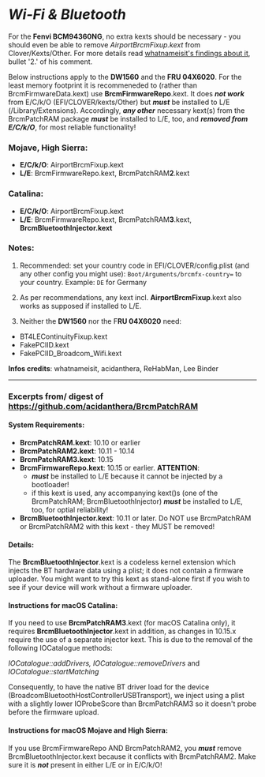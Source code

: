 # _Wi-Fi & Bluetooth_

For the **Fenvi BCM94360NG**, no extra kexts should be necessary - you should even be able to remove *AirportBrcmFixup.kext* from Clover/Kexts/Other. For more details read [whatnameisit's findings about it](https://github.com/tctien342/Asus-Vivobook-S510UA-Hackintosh/issues/46#issuecomment-592947028), bullet '2.' of his comment.

Below instructions apply to the **DW1560** and the **FRU 04X6020**. For the least memory footprint it is recommeneded to (rather than BrcmFirmwareData.kext) use **BrcmFirmwareRepo**.kext. It does ***not work*** from E/C/k/O (EFI/CLOVER/kexts/Other) but ***must*** be installed to L/E (/Library/Extensions). Accordingly, ***any other*** necessary kext(s) from the BrcmPatchRAM package ***must*** be installed to L/E, too, and ***removed from E/C/k/O***, for most reliable functionality!


### Mojave, High Sierra:  
- **E/C/k/O**: AirportBrcmFixup.kext  
- **L/E**: BrcmFirmwareRepo.kext, BrcmPatchRAM**2**.kext  

### Catalina:
- **E/C/k/O**: AirportBrcmFixup.kext  
- **L/E**: BrcmFirmwareRepo.kext, BrcmPatchRAM**3**.kext, **BrcmBluetoothInjector.kext**  

### Notes:

1. Recommended: set your country code in EFI/CLOVER/config.plist (and any other config you might use): `Boot/Arguments/brcmfx-country=` to your country. Example: `DE` for Germany

2. As per recommendations, any kext incl. **AirportBrcmFixup**.kext also works as supposed if installed to L/E.


3. Neither the **DW1560** nor the F**RU 04X6020** need:

- BT4LEContinuityFixup.kext
- FakePCIID.kext
- FakePCIID\_Broadcom_Wifi.kext

**Infos credits**: whatnameisit, acidanthera, ReHabMan, Lee Binder

________________

### Excerpts from/ digest of https://github.com/acidanthera/BrcmPatchRAM

#### System Requirements:

- **BrcmPatchRAM.kext**: 10.10 or earlier
- **BrcmPatchRAM2.kext**: 10.11 - 10.14
- **BrcmPatchRAM3.kext**: 10.15
- **BrcmFirmwareRepo.kext**: 10.15 or earlier. **ATTENTION**:     
	* ***must*** be installed to L/E because it cannot be injected by a bootloader!
	* if this kext is used, any accompanying kext()s (one of the BrcmPatchRAM; BrcmBluetoothInjector) ***must*** be installed to L/E, too, for optial reliability!
- **BrcmBluetoothInjector.kext**: 10.11 or later. Do NOT use BrcmPatchRAM or BrcmPatchRAM2 with this kext - they MUST be removed!

#### Details:

The **BrcmBluetoothInjector**.kext is a codeless kernel extension which injects the BT hardware data using a plist; it does not contain a firmware uploader. You might want to try this kext as stand-alone first if you wish to see if your device will work without a firmware uploader.

#### Instructions for macOS Catalina:

If you need to use **BrcmPatchRAM3**.kext (for macOS Catalina only), it requires **BrcmBluetoothInjector**.kext in addition, as changes in 10.15.x require the use of a separate injector kext. This is due to the removal of the following IOCatalogue methods:

*IOCatalogue::addDrivers, IOCatalogue::removeDrivers* and *IOCatalogue::startMatching*

Consequently, to have the native BT driver load for the device (BroadcomBluetoothHostControllerUSBTransport), we inject using a plist with a slightly lower IOProbeScore than BrcmPatchRAM3 so it doesn't probe before the firmware upload.

#### Instructions for macOS Mojave and High Sierra:

If you use BrcmFirmwareRepo AND BrcmPatchRAM2, you ***must*** remove BrcmBluetoothInjector.kext because it conflicts with BrcmPatchRAM2. Make sure it is ***not*** present in either L/E or in E/C/k/O!
